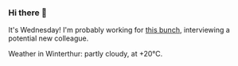 ### Hi there :wave:

It's Wednesday! I'm probably working for [this bunch](https://github.com/kohofinancial), interviewing a potential new colleague.

Weather in Winterthur: partly cloudy, at +20°C.
